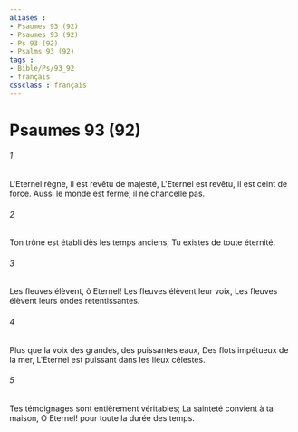 ```yaml
---
aliases : 
- Psaumes 93 (92)
- Psaumes 93 (92)
- Ps 93 (92)
- Psalms 93 (92)
tags : 
- Bible/Ps/93_92
- français
cssclass : français
---
```


# Psaumes 93 (92)

###### 1
L'Eternel règne, il est revêtu de majesté, L'Eternel est revêtu, il est ceint de force. Aussi le monde est ferme, il ne chancelle pas.
###### 2
Ton trône est établi dès les temps anciens; Tu existes de toute éternité.
###### 3
Les fleuves élèvent, ô Eternel! Les fleuves élèvent leur voix, Les fleuves élèvent leurs ondes retentissantes.
###### 4
Plus que la voix des grandes, des puissantes eaux, Des flots impétueux de la mer, L'Eternel est puissant dans les lieux célestes.
###### 5
Tes témoignages sont entièrement véritables; La sainteté convient à ta maison, O Eternel! pour toute la durée des temps.
